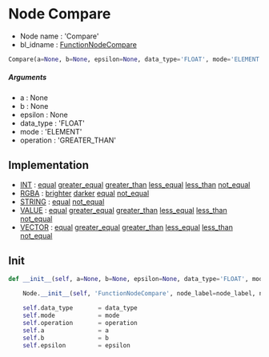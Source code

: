 # Node Compare

- Node name : 'Compare'
- bl_idname : [FunctionNodeCompare](https://docs.blender.org/api/current/bpy.types.FunctionNodeCompare.html)


``` python
Compare(a=None, b=None, epsilon=None, data_type='FLOAT', mode='ELEMENT', operation='GREATER_THAN', node_label=None, node_color=None)
```
##### Arguments

- a : None
- b : None
- epsilon : None
- data_type : 'FLOAT'
- mode : 'ELEMENT'
- operation : 'GREATER_THAN'

## Implementation

- [INT](/docs/GeoNodes/socket_INT.md) : [equal](/docs/GeoNodes/socket_INT.md#equal) [greater_equal](/docs/GeoNodes/socket_INT.md#greater_equal) [greater_than](/docs/GeoNodes/socket_INT.md#greater_than) [less_equal](/docs/GeoNodes/socket_INT.md#less_equal) [less_than](/docs/GeoNodes/socket_INT.md#less_than) [not_equal](/docs/GeoNodes/socket_INT.md#not_equal)
- [RGBA](/docs/GeoNodes/socket_RGBA.md) : [brighter](/docs/GeoNodes/socket_RGBA.md#brighter) [darker](/docs/GeoNodes/socket_RGBA.md#darker) [equal](/docs/GeoNodes/socket_RGBA.md#equal) [not_equal](/docs/GeoNodes/socket_RGBA.md#not_equal)
- [STRING](/docs/GeoNodes/socket_STRING.md) : [equal](/docs/GeoNodes/socket_STRING.md#equal) [not_equal](/docs/GeoNodes/socket_STRING.md#not_equal)
- [VALUE](/docs/GeoNodes/socket_VALUE.md) : [equal](/docs/GeoNodes/socket_VALUE.md#equal) [greater_equal](/docs/GeoNodes/socket_VALUE.md#greater_equal) [greater_than](/docs/GeoNodes/socket_VALUE.md#greater_than) [less_equal](/docs/GeoNodes/socket_VALUE.md#less_equal) [less_than](/docs/GeoNodes/socket_VALUE.md#less_than) [not_equal](/docs/GeoNodes/socket_VALUE.md#not_equal)
- [VECTOR](/docs/GeoNodes/socket_VECTOR.md) : [equal](/docs/GeoNodes/socket_VECTOR.md#equal) [greater_equal](/docs/GeoNodes/socket_VECTOR.md#greater_equal) [greater_than](/docs/GeoNodes/socket_VECTOR.md#greater_than) [less_equal](/docs/GeoNodes/socket_VECTOR.md#less_equal) [less_than](/docs/GeoNodes/socket_VECTOR.md#less_than) [not_equal](/docs/GeoNodes/socket_VECTOR.md#not_equal)

## Init

``` python
def __init__(self, a=None, b=None, epsilon=None, data_type='FLOAT', mode='ELEMENT', operation='GREATER_THAN', node_label=None, node_color=None):

    Node.__init__(self, 'FunctionNodeCompare', node_label=node_label, node_color=node_color)

    self.data_type       = data_type
    self.mode            = mode
    self.operation       = operation
    self.a               = a
    self.b               = b
    self.epsilon         = epsilon
```
